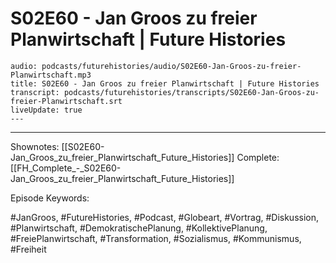 # S02E60 - Jan Groos zu freier Planwirtschaft | Future Histories

```audio-note
audio: podcasts/futurehistories/audio/S02E60-Jan-Groos-zu-freier-Planwirtschaft.mp3
title: S02E60 - Jan Groos zu freier Planwirtschaft | Future Histories
transcript: podcasts/futurehistories/transcripts/S02E60-Jan-Groos-zu-freier-Planwirtschaft.srt
liveUpdate: true
---

```
---

Shownotes: [[S02E60-Jan_Groos_zu_freier_Planwirtschaft_Future_Histories]]
Complete: [[FH_Complete_-_S02E60-Jan_Groos_zu_freier_Planwirtschaft_Future_Histories]]

Episode Keywords:

#JanGroos, #FutureHistories, #Podcast, #Globeart, #Vortrag, #Diskussion, #Planwirtschaft, #DemokratischePlanung, #KollektivePlanung, #FreiePlanwirtschaft, #Transformation, #Sozialismus, #Kommunismus, #Freiheit
